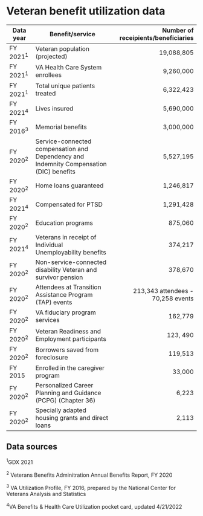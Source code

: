 # Veteran benefit utilization data

|	Data year	|	Benefit/service	|	Number of receipients/beneficiaries
|	---	|	---	|	--:
|	FY 2021<sup>1</sup>| Veteran population (projected) | 19,088,805
| FY 2021<sup>1</sup>	|	VA Health Care System enrollees	|	9,260,000
|	FY 2021<sup>1</sup>	|	Total unique patients treated 	|	6,322,423
|	FY 2021<sup>4</sup>	|	Lives insured	|	5,690,000
| FY 2016<sup>3</sup> | Memorial benefits | 3,000,000
| FY 2020<sup>2</sup>	|	Service-connected compensation and Dependency and Indemnity Compensation (DIC) benefits 	|	5,527,195
|	FY 2020<sup>2</sup>	|	Home loans guaranteed	|	1,246,817
|	FY 2021<sup>4</sup>|	Compensated for PTSD	|	1,291,428
|	FY 2020<sup>2</sup>	|	Education programs	|	875,060
|	FY 2021<sup>4</sup> | Veterans in receipt of Individual Unemployability benefits | 374,217
|	FY 2020<sup>2</sup>	|	Non-service-connected disability Veteran and survivor pension 	|	378,670
|	FY 2020<sup>2</sup>|	Attendees at Transition Assistance Program (TAP) events  	|	213,343 attendees - 70,258 events
|	FY 2020<sup>2</sup>	|	VA fiduciary program services 	|	162,779
|	FY 2020<sup>2</sup>	|	Veteran Readiness and Employment participants	|	123, 490
|	FY 2020<sup>2</sup>	|	Borrowers saved from foreclosure	|	119,513
|	FY 2015	|	Enrolled in the caregiver program	|	33,000
|	FY 2020<sup>2</sup>	|	Personalized Career Planning and Guidance (PCPG) (Chapter 36)	|	6,223
|	FY 2020<sup>2</sup>	|	Specially adapted housing grants and direct loans	|	2,113

## Data sources
<sup>1</sup>GDX 2021

<sup>2</sup> Veterans Benefits Adminitration Annual Benefits Report, FY 2020

<sup>3</sup> VA Utilization Profile, FY 2016, prepared by the National Center for Veterans Analysis and Statistics

<sup>4</sup>VA Benefits & Health Care Utilization pocket card, updated 4/21/2022




